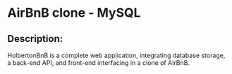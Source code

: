# AirBnB clone - MySQL
## Description:
HolbertonBnB is a complete web application, integrating database storage, a back-end API, and front-end interfacing in a clone of AirBnB.